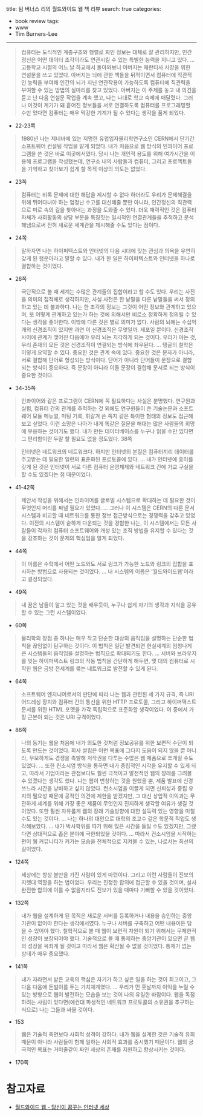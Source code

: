 title: 팀 버너스 리의 월드와이드 웹 책 리뷰
search: true
categories:
- book review
  tags:
- www
- Tim Burners-Lee
---


> 컴퓨터는 도식적인 계층구조와 행렬로 짜인 정보는 대체로 잘 관리하지만, 인간정신은 어떤 데이터 조각이라도 연관시킬 수 있는 특별한 능력을 지니고 있다. ...
고등학교 시절의 어느 날 하교에서 돌아와보니 아버지는 페란티사 사장을 위한 연설문을 쓰고 있었다. 아버지는 뇌에 관한 책들을 뒤적이면서 컴퓨터에 직관적인 능력을 부여해 인간의 뇌가 지닌 연관작용이 가능하도록 컴퓨터에 직관력을 부여할 수 있는 방법의 실마리를 찾고 있었다. 아버지는 이 주제를 놓고 내 의견을 듣고 난 다음 연설문 작업을 계속 했고, 나는 나대로 학교 숙제에 매달렸다. 그러나 이것이 계기가 돼 흩어진 정보들을 서로 연결하도록 컴퓨터를 프로그래밍할 수만 있다면 컴퓨터는 매우 막강한 기계가 될 수 있다는 생각을 품게 되었다.
- 22-23쪽

> 1980년 나는 제네바에 있는 저명한 유럽입자물리학연구소인 CERN에서 단기간 소프트웨어 컨설팅 작업을 맡게 되었다. 내가 처음으로 웹 방식의 인콰이어 프로그램을 쓴 것은 바로 이곳에서였다. 당시 나는 개인적 용도를 위해 여가시간을 이용해 프로그램을 작성했는데, 연구소 내의 사람들과 컴퓨터, 그리고 프로젝트들을 기억하고 찾아보기 쉽게 할 목적 이상의 의도는 없었다.
- 23쪽

> 컴퓨터는 비록 문제에 대한 해답을 제시할 수 없다 하더라도 우리가 문제해결을 위해 뛰어다녀야 하는 엄청난 수고를 대신해줄 뿐만 아니라, 인간정신의 직관력으로 미로 속의 길을 찾아내는 과정을 도와줄 수 있다. 더욱 매력적인 것은 컴퓨터 자체가 사회활동의 상당 부분을 특징짓는 일시적인 연결관계들을 추적하고 분석해냄으로써 전혀 새로운 세계관을 제시해줄 수도 있다는 점이다.
- 24쪽

> 말하자면 나는 하이퍼텍스트와 인터넷의 다음 시대에 맞는 관심과 의욕을 우연히 갖게 된 행운아라고 말할 수 있다. 내가 한 일은 하이퍼텍스트와 인터넷을 하나로 결합하는 것이었다.
- 26쪽

> 극단적으로 볼 때 세계는 수많은 관계들의 집합이라고 할 수도 있다. 우리는 사전을 의미의 집적체로 생각하지만, 사실 사전은 한 낱말을 다른 낱말들을 써서 정의하고 있는 데 불과하다. 나는 한 조각의 정보는 그것이 어떤 정보와 관계하고 있으며, 또 어떻게 관계하고 있는가 하는 것에 의해서만 비로소 정확하게 정의될 수 있다는 생각을 좋아한다. 이밖에 다른 것은 별로 의미가 없다. 사람의 뇌에는 수십억 개의 신경조직이 있지만 과연 이 신경조직은 무엇일까. 세포일 뿐이다. 신경조직 사이에 관계가 맺어진 다음에야 우리 뇌는 지각하게 되는 것이다. 우리가 아는 것, 우리 존재의 모든 것은 신경조직이 연결되는 방식에 좌우된다.
...
탱글의 철학은 이렇게 요약할 수 있다. 중요한 것은 관계 속에 있다. 중요한 것은 문자가 아니라, 서로 결합해 단어로 형성되는 방식이다. 단어가 아니라 단어들이 문장으로 결합되는 방식이 중요하다. 즉 문장이 아니라 이들 문장이 결합해 문서로 되는 방식이 중요한 것이다.
- 34-35쪽


> 인콰이어와 같은 프로그램이 CERN에 꼭 필요하다는 사실은 분명했다. 연구원과 실험, 컴퓨터 간의 관계를 추적하는 것 외에도 연구원들이 쓴 기술논문과 소프트웨어 모듈 메뉴얼, 미팅 기록, 휘갈겨 쓴 쪽지 같은 특이한 형태의 정보도 접근해보고 싶었다. 이런 소망은 나아가 내게 똑같은 질문을 해대는 많은 사람들의 희망에 부응하는 것이기도 했다. 내가 만든 데이터베이스를 누구나 읽을 수만 있다면 그 편리함이란 두말 할 필요도 없을 정도였다.
38쪽


> 인터넷은 네트워크의 네트워크다. 하지만 인터넷의 본질은 컴퓨터끼리 데이터를 주고받는 데 필요한 일련의 표준화된 프로토콜에 있다. ...
내가 인터넷에 흥미를 갖게 된 것은 인터넷이 서로 다른 컴퓨터 운영체제와 네트워크 간에 가교 구실을 할 수도 있겠다는 점 때문이었다.
- 41-42쪽

> 제안서 작성을 위해서는 인콰이어를 글로벌 시스템으로 확대하는 데 필요한 것이 무엇인지 머리를 짜낼 필요가 있었다. ...
그러나 이 시스템은  CERN의 다른 문서 시스템과 비교할 때 네트워크를 통한 정보 접근방식으로는 경쟁력을 갖추고 있었다. 이전의 시스템이 숱하게 다운되는 것을 경험한 나는, 이 시스템에서는 모든 사람들이 각자의 컴퓨터 소프트웨어와 개성 있는 조직 방법을 유지할 수 있다는 것을 강조하는 것이 문제의 핵심임을 알게 되었다.
- 44쪽

> 이 이름은 수학에서 어떤 노드와도 서로 링크가 가능한 노드와 링크의 집합을 표시하는 방법으로 사용되는 것이었다. ... 내 시스템의 이름은 '월드와이드웹'이라고 결정되었다.
- 49쪽

> 내 꿈은 남들이 알고 있는 것을 배우듯이, 누구나 쉽게 자기의 생각과 지식을 공유할 수 있는 그런 시스템이었다.
- 60쪽

> 물리학의 장점 중 하나는 매우 작고 단순한 대상의 움직임을 설명하는 단순한 법칙을 끊임없이 탐구하는 것이다. 이 법칙은 일단 발견되면 현실세계의 엄청나게 큰 시스템들의 움직임을 설명하는 법칙으로 확대되기도 한다. ... 서버와 브라우저를 잇는 하이퍼텍스트 링크의 작동 법칙을 간단하게 해두면, 몇 대의 컴퓨터로 시작한 웹은 금방 전세계를 묶는 네트워크로 발전할 수 있게 된다.
- 64쪽

> 소프트웨어 엔지니어로서의 판단에 따라 나는 웹과 관련된 세 가지 규격, 즉 URI 어드레싱 장치와 컴퓨터 간의 통신을 위한 HTTP 프로토콜, 그리고 하이퍼텍스트 문서를 위한 HTML 포멧을 가각 독립적으로 표준화할 생각이었다. 이 중에서 가장 근본이 되는 것은 URI 규격이었다.
- 86쪽

> 나의 동기는 웹을 처음에 내가 의도한 것처럼 정보공유를 위한 보편적 수단이 되도록 만드는 것이었다. 회사 설립은 이런 목표에 그다지 도움이 되지 않을 뿐 아니라, 무모하게도 경쟁을 촉발해 저작권을 다투는 수많은 웹 제품으로 쪼개질 수도 있었다. ...
또한 컨소시엄 방식을 통하면 내가 중립적인 시각을 유지할 수 있게 되고, 따라서 기업이라는 관점보다도 훨씬 극적이고 발전적인 웹의 장래를 그려볼 수 있겠다는 생각도 했다. 나는 웹이 번창하는 것을 원했을 뿐, 제품 발표에 신경쓰느라 시간을 낭비하고 싶지 않았다.
컨소시엄을 이끌게 되면 신뢰성과 중립 유지의 필요성 때문에 공적인 의견에 제한을 받겠지만, 그 대신 상업적 이익과는 무관하게 세계를 위해 가장 좋은 제품이 무엇인지 진지하게 생각할 여유가 생길 것이었다. 또한 훨씬 자유롭게 웹의 장래 기술방향에 대한 설득력 있는 영향을 미칠 수도 있는 것이다.
... 나는 하나의 대안으로 대학의 조교수 같은 학문적 직업도 생각해보았다. ... 내가 박사학위를 따기 위해 많은 시간을 들일 수도 있겠지만, 그랬다면 상대적으로 좁은 분야에 국한되었을 것이다. ... 
따라서 컨소시엄을 시작하는 편이 웹 커뮤니티가 커가는 모습을 전체적으로 지켜볼 수 있는, 나로서는 최선의 길이었다. 
- 124쪽


> 세상에는 항상 불만을 가진 사람이 있게 마련이다. 그리고 이런 사람들이 진보의 지렛대 역할을 하는 법이었다. 우리는 진정한 합의에 접근할 수 있을 것이며, 설사 완전한 합의에 이를 수 없을지라도 진보가 있을 때마다 기뻐할 수 있을 것이었다.
- 132쪽

> 내가 웹을 설계하게 된 목적은 새로운 서버를 등록하거나 내용을 승인하는 중앙기관이 없어야 한다는 생각에서였다. 누구나 서버를 구축하고 어떤 내용이든 담을 수 있어야 했다. 철학적으로 볼 때 웹이 보편적 자원이 되기 위해서는 무제한적인 성장이 보장되어야 했다. 기술적으로 볼 때 통제하는 중앙기관이 있으면 곧 웹의 성장을 옥죄게 될 것이고 따라서 웹은 확산될 수 없을 것이었다. 통제가 없는 상태가 매우 중요했다.
- 141쪽

> 내가 자라면서 받은 교육의 핵심은 자기가 하고 싶은 일을 하는 것이 최고이고, 그 다음 다음에 돈벌이를 두는 가치체계였다. ... 우리가 먼 훗날까지 이익을 누릴 수 있는 방향으로 웹이 발전하는 모습을 보는 것이 나의 유일한 바람이다. 웹을 독점하려는 사림이 있다면(예컨대 파생적인 네트워크 프로토콜의 소유권을 추구하는 식으로) 나는 그들과 싸울 것이다.
- 153

> 웹은 기술적 측면보다 사회적 성격이 강하다. 내가 웹을 설계한 것은 기술적 유희 때문이 아니라 사람들이 함께 일하는 사회적 효과를 중시했기 때문이다. 웹의 궁극적인 목표는 거미줄같이 짜인 세상의 존재를 지원하고 향상시키는 것이다.
- 170쪽

# 참고자료
- [월드와이드 웹 - 당신이 꿈꾸는 인터넷 세상](https://product.kyobobook.co.kr/detail/S000000694852)
